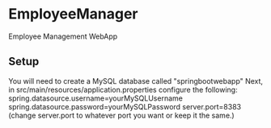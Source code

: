 # EmployeeManager
Employee Management WebApp

## Setup
You will need to create a MySQL database called "springbootwebapp"
Next, in src/main/resources/application.properties configure the following:
spring.datasource.username=yourMySQLUsername
spring.datasource.password=yourMySQLPassword
server.port=8383 (change server.port to whatever port you want or keep it the same.)
